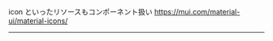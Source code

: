 icon といったリソースもコンポーネント扱い
https://mui.com/material-ui/material-icons/


__________________________________________________


